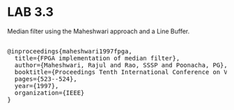 # LAB 3.3

Median filter using the Maheshwari approach and a Line Buffer.


<pre>

@inproceedings{maheshwari1997fpga,
  title={FPGA implementation of median filter},
  author={Maheshwari, Rajul and Rao, SSSP and Poonacha, PG},
  booktitle={Proceedings Tenth International Conference on VLSI Design},
  pages={523--524},
  year={1997},
  organization={IEEE}
}
</pre>







